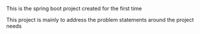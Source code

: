 This is the spring boot project created for the first time

This project is mainly to address the problem statements around the project needs